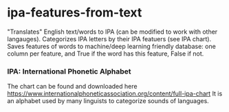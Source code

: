 # ipa-features-from-text
"Translates" English text/words to IPA (can be modified to work with other langauges). Categorizes IPA letters by their IPA featuers (see IPA chart). Saves features of words to machine/deep learning friendly database: one column per feature, and True if the word has this feature, False if not. 

### IPA: International Phonetic Alphabet
The chart can be found and downloaded here https://www.internationalphoneticassociation.org/content/full-ipa-chart
It is an alphabet used by many linguists to categorize sounds of languages.


